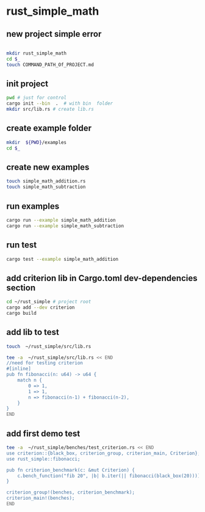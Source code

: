 
# rust_simple_math

## new project simple error

```bash

mkdir rust_simple_math
cd $_
touch COMMAND_PATH_Of_PROJECT.md
```

## init project

```bash
pwd # just for control
cargo init --bin  .  # with bin  folder
mkdir src/lib.rs # create lib.rs
```

## create example folder

```bash
mkdir  ${PWD}/examples
cd $_
```

## create new examples

```bash
touch simple_math_addition.rs
touch simple_math_subtraction
```

## run examples

```bash
cargo run --example simple_math_addition
cargo run --example simple_math_subtraction
```

## run test

```bash
cargo test --example simple_math_addition
```

## add criterion lib in Cargo.toml dev-dependencies section

```bash
cd ~/rust_simple # project root
cargo add --dev criterion
cargo build
```

## add  lib to test

```bash
touch  ~/rust_simple/src/lib.rs

tee -a  ~/rust_simple/src/lib.rs << END
//need for testing criterion
#[inline]
pub fn fibonacci(n: u64) -> u64 {
    match n {
        0 => 1,
        1 => 1,
        n => fibonacci(n-1) + fibonacci(n-2),
    }
}
END

```

## add first demo test

```bash
tee -a  ~/rust_simple/benches/test_criterion.rs << END
use criterion::{black_box, criterion_group, criterion_main, Criterion};
use rust_simple::fibonacci;

pub fn criterion_benchmark(c: &mut Criterion) {
    c.bench_function("fib 20", |b| b.iter(|| fibonacci(black_box(20))));
}

criterion_group!(benches, criterion_benchmark);
criterion_main!(benches);
END
```
